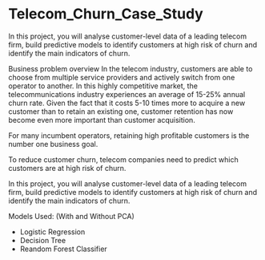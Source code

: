 # Telecom_Churn_Case_Study
In this project, you will analyse customer-level data of a leading telecom firm, build predictive models to identify customers at high risk of churn and identify the main indicators of churn.


Business problem overview
In the telecom industry, customers are able to choose from multiple service providers and actively switch from one operator to another. In this highly competitive market, the telecommunications industry experiences an average of 15-25% annual churn rate. Given the fact that it costs 5-10 times more to acquire a new customer than to retain an existing one, customer retention has now become even more important than customer acquisition.

For many incumbent operators, retaining high profitable customers is the number one business goal.

To reduce customer churn, telecom companies need to predict which customers are at high risk of churn.

In this project, you will analyse customer-level data of a leading telecom firm, build predictive models to identify customers at high risk of churn and identify the main indicators of churn.


Models Used: (With and Without PCA)
- Logistic Regression
- Decision Tree
- Reandom Forest Classifier
